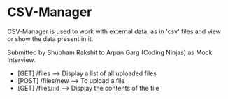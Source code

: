 # CSV-Manager

<p>
CSV-Manager is used to work with external data, as in 'csv' files and view or show the data present in it.
</p>

<p>Submitted by Shubham Rakshit to Arpan Garg (Coding Ninjas) as Mock Interview.</p>
<ul>
  <li>[GET] /files --> Display a list of all uploaded files</li>
  <li>[POST] /files/new --> To upload a file</li>
  <li>[GET] /files/:id --> Display the contents of the file</li>
</ul>


